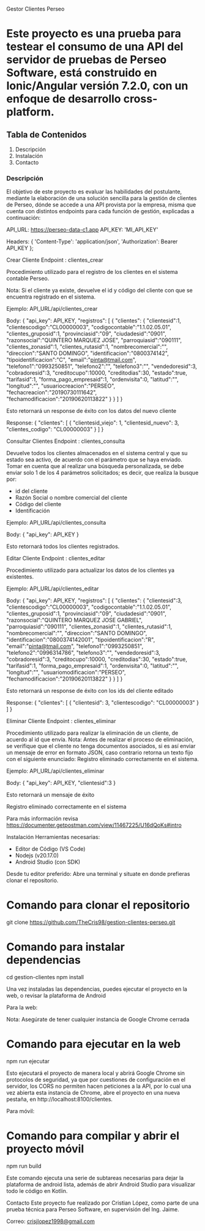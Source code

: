 Gestor Clientes Perseo

# Este proyecto es una prueba para testear el consumo de una API del servidor de pruebas de Perseo Software, está construido en Ionic/Angular versión 7.2.0, con un enfoque de desarrollo cross-platform.

## Tabla de Contenidos

1. Descripción
2. Instalación
3. Contacto


### Descripción
El objetivo de este proyecto es evaluar las habilidades del postulante, mediante la elaboración de una solución sencilla para la gestión de clientes de Perseo, dónde se accede a una API provista por la empresa, misma que cuenta con distintos endpoints para cada función de gestión, explicadas a continuación:

API_URL: https://perseo-data-c1.app
API_KEY: 'MI_API_KEY'

Headers: {
    'Content-Type': 'application/json',
    'Authorization': Bearer API_KEY
  };

Crear Cliente
Endpoint : clientes_crear

Procedimiento utilizado para el registro de los clientes en el sistema contable Perseo.

Nota: Si el cliente ya existe, devuelve el id y código del cliente con que se encuentra registrado en el sistema.

Ejemplo: API_URL/api/clientes_crear

Body: 
{
    "api_key": API_KEY,
	"registros":
	[
		{
			"clientes":
			{
				"clientesid":1, 
				"clientescodigo":"CL00000003",
				"codigocontable":"1.1.02.05.01",
				"clientes_gruposid":1,
				"provinciasid":"09",
				"ciudadesid":"0901",
				"razonsocial":"QUINTERO MARQUEZ JOSE",
				"parroquiasid":"090111",
				"clientes_zonasid":1,
                "clientes_rutasid":1,
				"nombrecomercial":"",
				"direccion":"SANTO DOMINGO",
				"identificacion":"0800374142",
				"tipoidentificacion":"C",
				"email":"pinta@tmail.com",
				"telefono1":"0993250851",
				"telefono2":"",
				"telefono3":"",
				"vendedoresid":3,
				"cobradoresid":3,
				"creditocupo":10000,
				"creditodias":30,
				"estado":true,
				"tarifasid":1,
				"forma_pago_empresaid":1,
				"ordenvisita":0,
				"latitud":"",
				"longitud":"",
                "usuariocreacion":"PERSEO",
				"fechacreacion":"20190730111642",
				"fechamodificacion":"20190620113822"
			}
		}
	]
}

Esto retornará un response de éxito con los datos del nuevo cliente

Response:
{
  "clientes": [
    {
      "clientesid_viejo": 1,
      "clientesid_nuevo": 3,
      "clientes_codigo": "CL00000003"
    }
  ]
}

Consultar Clientes
Endpoint : clientes_consulta

Devuelve todos los clientes almacenados en el sistema central y que su estado sea activo, de acuerdo con el parámetro que se haya enviado.
Tomar en cuenta que al realizar una búsqueda personalizada, se debe enviar solo 1 de los 4 parámetros solicitados; es decir, que realiza la busque por:

- id del cliente
- Razón Social o nombre comercial del cliente
- Código del cliente
- Identificación

Ejemplo: API_URL/api/clientes_consulta

Body:
{
    "api_key": API_KEY
}

Esto retornará todos los clientes registrados.

Editar Cliente
Endpoint : clientes_editar

Procedimiento utilizado para actualizar los datos de los clientes ya existentes.

Ejemplo: API_URL/api/clientes_editar

Body:
{
    "api_key": API_KEY,
	"registros":
	[
		{
			"clientes":
			{
				"clientesid":3, 
				"clientescodigo":"CL00000003",
				"codigocontable":"1.1.02.05.01",
				"clientes_gruposid":1,
				"provinciasid":"09", 
				"ciudadesid":"0901",
				"razonsocial":"QUINTERO MARQUEZ JOSE GABRIEL",
				"parroquiasid":"090111",
				"clientes_zonasid":1,
                "clientes_rutasid":1,
				"nombrecomercial":"",
				"direccion":"SANTO DOMINGO",
				"identificacion":"0800374142001",
				"tipoidentificacion":"R",
				"email":"pinta@tmail.com",
				"telefono1":"0993250851",
				"telefono2":"0996314786",
				"telefono3":"",
				"vendedoresid":3,
				"cobradoresid":3,
				"creditocupo":10000,
				"creditodias":30,
				"estado":true,
				"tarifasid":1,
				"forma_pago_empresaid":1,
				"ordenvisita":0,
				"latitud":"",
				"longitud":"",
                "usuariomodificacion":"PERSEO",
				"fechamodificacion":"20190620113822"
			}
		}
	]
}

Esto retornará un response de éxito con los ids del cliente editado

Response:
{
  "clientes": [
    {
      "clientesid": 3,
      "clientescodigo": "CL00000003"
    }
  ]
}

Eliminar Cliente
Endpoint : clientes_eliminar

Procedimiento utilizado para realizar la eliminación de un cliente, de acuerdo al id que envía.
Nota: Antes de realizar el proceso de eliminación, se verifique que el cliente no tenga documentos asociados, si es así enviar un mensaje de error en formato JSON, caso contrario retorna un texto fijo con el siguiente enunciado: Registro eliminado correctamente en el sistema.

Ejemplo: API_URL/api/clientes_eliminar

Body:
{
    "api_key": API_KEY,
    "clientesid":3
}

Esto retornará un mensaje de éxito

Registro eliminado correctamente en el sistema

Para más información revisa https://documenter.getpostman.com/view/11467225/U16dQoKs#intro

Instalación
Herramientas necesarias:

- Editor de Código (VS Code)
- Nodejs (v20.17.0)
- Android Studio (con SDK)

Desde tu editor preferido:
Abre una terminal y situate en donde prefieras clonar el repositorio.
# Comando para clonar el repositorio
git clone https://github.com/TheCris98/gestion-clientes-perseo.git

# Comando para instalar dependencias
cd gestion-clientes
npm install

Una vez instaladas las dependencias, puedes ejecutar el proyecto en la web, o revisar la plataforma de Android

Para la web:

Nota: Asegúrate de tener cualquier instancia de Google Chrome cerrada

# Comando para ejecutar en la web
npm run ejecutar

Esto ejecutará el proyecto de manera local y abrirá Google Chrome sin protocolos de seguridad, ya que por cuestiones de configuración en el servidor, los CORS no permiten hacen peticiones a la API, por lo cual una vez abierta esta instancia de Chrome, abre el proyecto en una nueva pestaña, en http://localhost:8100/clientes.

Para móvil:

# Comando para compilar y abrir el proyecto móvil
npm run build

Este comando ejecuta una serie de subtareas necesarias para dejar la plataforma de android lista, además de abrir Android Studio para visualizar todo le código en Kotlin.

Contacto
Este proyecto fue realizado por Cristian López, como parte de una prueba técnica para Perseo Software, en supervisión del Ing. Jaime.

Correo: crisjlopez1998@gmail.com




